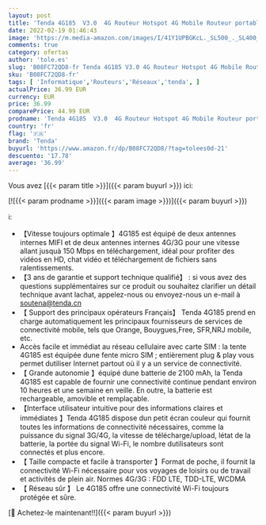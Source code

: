 ```yaml
---
layout: post
title: 'Tenda 4G185  V3.0  4G Routeur Hotspot 4G Mobile Routeur portable Batterie 2100 mAh  4G LTE Cat4 150 Mbps  aucune configuration requise  écran couleur  idéal pour être toujours connecté à la mobilité'
date: 2022-02-19 01:46:43
image: 'https://m.media-amazon.com/images/I/41Y1UPBGKcL._SL500_._SL400_.jpg'
comments: true
category: ofertas
author: 'tole.es'
slug: 'B08FC72QD8-fr Tenda 4G185 V3.0 4G Routeur Hotspot 4G Mobile Routeur...'
sku: 'B08FC72QD8-fr'
tags: [ 'Informatique','Routeurs','Réseaux','tenda', ]
actualPrice: 36.99 EUR
currency: EUR
price: 36.99
comparePrice: 44.99 EUR
prodname: 'Tenda 4G185  V3.0  4G Routeur Hotspot 4G Mobile Routeur portable Batterie 2100 mAh  4G LTE Cat4 150 Mbps  aucune configuration requise  écran couleur  idéal pour être toujours connecté à la mobilité'
country: 'fr'
flag: '🇫🇷'
brand: 'Tenda'
buyurl: 'https://www.amazon.fr/dp/B08FC72QD8/?tag=tolees0d-21'
descuento: '17.78'
average: '36.99'
---
```


Vous avez [{{< param title >}}]({{< param buyurl >}}) ici:

[![{{< param prodname >}}]({{< param image >}})]({{< param buyurl >}})

ℹ️:

- 【Vitesse toujours optimale 】4G185 est équipé de deux antennes internes MIFI et de deux antennes internes 4G/3G pour une vitesse allant jusquà 150 Mbps en téléchargement, idéal pour profiter des vidéos en HD, chat vidéo et téléchargement de fichiers sans ralentissements.
- 【3 ans de garantie et support technique qualifié】 : si vous avez des questions supplémentaires sur ce produit ou souhaitez clarifier un détail technique avant lachat, appelez-nous ou envoyez-nous un e-mail à soutena@tenda.cn
- 【 Support des principaux opérateurs Français】 Tenda 4G185 prend en charge automatiquement les principaux fournisseurs de services de connectivité mobile, tels que Orange, Bouygues,Free, SFR,NRJ mobile, etc.
- Accès facile et immédiat au réseau cellulaire avec carte SIM : la tente 4G185 est équipée dune fente micro SIM ; entièrement plug & play vous permet dutiliser Internet partout où il y a un service de connectivité.
- 【 Grande autonomie 】équipé dune batterie de 2100 mAh, la Tenda 4G185 est capable de fournir une connectivité continue pendant environ 10 heures et une semaine en veille. En outre, la batterie est rechargeable, amovible et remplaçable.
- 【Interface utilisateur intuitive pour des informations claires et immédiates 】Tenda 4G185 dispose dun petit écran couleur qui fournit toutes les informations de connectivité nécessaires, comme la puissance du signal 3G/4G, la vitesse de télécharge/upload, létat de la batterie, la portée du signal Wi-Fi, le nombre dutilisateurs sont connectés et plus encore.
- 【 Taille compacte et facile à transporter 】Format de poche, il fournit la connectivité Wi-Fi nécessaire pour vos voyages de loisirs ou de travail et activités de plein air. Normes 4G/3G : FDD LTE, TDD-LTE, WCDMA
- 【 Réseau sûr 】 Le 4G185 offre une connectivité Wi-Fi toujours protégée et sûre.

[🛒 Achetez-le maintenant!!]({{< param buyurl >}})
